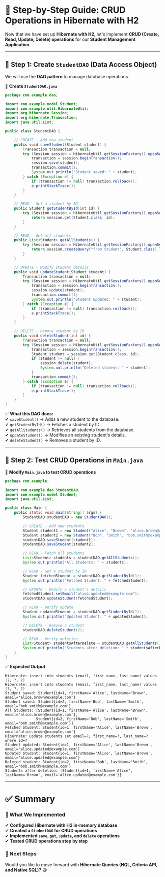 # **🚀 Step-by-Step Guide: CRUD Operations in Hibernate with H2**  

Now that we have set up **Hibernate with H2**, let's implement **CRUD (Create, Read, Update, Delete) operations** for our **Student Management Application**.  

---

## **🔹 Step 1: Create `StudentDAO` (Data Access Object)**
We will use the **DAO pattern** to manage database operations.

📌 **Create `StudentDAO.java`**
```java
package com.example.dao;

import com.example.model.Student;
import com.example.util.HibernateUtil;
import org.hibernate.Session;
import org.hibernate.Transaction;
import java.util.List;

public class StudentDAO {

    // CREATE - Add new student
    public void saveStudent(Student student) {
        Transaction transaction = null;
        try (Session session = HibernateUtil.getSessionFactory().openSession()) {
            transaction = session.beginTransaction();
            session.save(student);
            transaction.commit();
            System.out.println("Student saved: " + student);
        } catch (Exception e) {
            if (transaction != null) transaction.rollback();
            e.printStackTrace();
        }
    }

    // READ - Get a student by ID
    public Student getStudentById(int id) {
        try (Session session = HibernateUtil.getSessionFactory().openSession()) {
            return session.get(Student.class, id);
        }
    }

    // READ - Get all students
    public List<Student> getAllStudents() {
        try (Session session = HibernateUtil.getSessionFactory().openSession()) {
            return session.createQuery("from Student", Student.class).list();
        }
    }

    // UPDATE - Modify student details
    public void updateStudent(Student student) {
        Transaction transaction = null;
        try (Session session = HibernateUtil.getSessionFactory().openSession()) {
            transaction = session.beginTransaction();
            session.update(student);
            transaction.commit();
            System.out.println("Student updated: " + student);
        } catch (Exception e) {
            if (transaction != null) transaction.rollback();
            e.printStackTrace();
        }
    }

    // DELETE - Remove student by ID
    public void deleteStudent(int id) {
        Transaction transaction = null;
        try (Session session = HibernateUtil.getSessionFactory().openSession()) {
            transaction = session.beginTransaction();
            Student student = session.get(Student.class, id);
            if (student != null) {
                session.delete(student);
                System.out.println("Deleted student: " + student);
            }
            transaction.commit();
        } catch (Exception e) {
            if (transaction != null) transaction.rollback();
            e.printStackTrace();
        }
    }
}
```

✅ **What this DAO does:**  
✔ `saveStudent()` → Adds a new student to the database.  
✔ `getStudentById()` → Fetches a student by ID.  
✔ `getAllStudents()` → Retrieves all students from the database.  
✔ `updateStudent()` → Modifies an existing student's details.  
✔ `deleteStudent()` → Removes a student by ID.  

---

## **🔹 Step 2: Test CRUD Operations in `Main.java`**
📌 **Modify `Main.java` to test CRUD operations**
```java
package com.example;

import com.example.dao.StudentDAO;
import com.example.model.Student;
import java.util.List;

public class Main {
    public static void main(String[] args) {
        StudentDAO studentDAO = new StudentDAO();

        // CREATE - Add new students
        Student student1 = new Student("Alice", "Brown", "alice.brown@example.com");
        Student student2 = new Student("Bob", "Smith", "bob.smith@example.com");
        studentDAO.saveStudent(student1);
        studentDAO.saveStudent(student2);

        // READ - Fetch all students
        List<Student> students = studentDAO.getAllStudents();
        System.out.println("All Students: " + students);

        // READ - Get a student by ID
        Student fetchedStudent = studentDAO.getStudentById(1);
        System.out.println("Fetched Student: " + fetchedStudent);

        // UPDATE - Modify a student's details
        fetchedStudent.setEmail("alice.updated@example.com");
        studentDAO.updateStudent(fetchedStudent);

        // READ - Verify update
        Student updatedStudent = studentDAO.getStudentById(1);
        System.out.println("Updated Student: " + updatedStudent);

        // DELETE - Remove a student
        studentDAO.deleteStudent(2);

        // READ - Verify deletion
        List<Student> studentsAfterDelete = studentDAO.getAllStudents();
        System.out.println("Students after deletion: " + studentsAfterDelete);
    }
}
```

✅ **Expected Output**
```
Hibernate: insert into students (email, first_name, last_name) values (?, ?, ?)
Hibernate: insert into students (email, first_name, last_name) values (?, ?, ?)
Student saved: Student{id=1, firstName='Alice', lastName='Brown', email='alice.brown@example.com'}
Student saved: Student{id=2, firstName='Bob', lastName='Smith', email='bob.smith@example.com'}
All Students: [Student{id=1, firstName='Alice', lastName='Brown', email='alice.brown@example.com'}, 
              Student{id=2, firstName='Bob', lastName='Smith', email='bob.smith@example.com'}]
Fetched Student: Student{id=1, firstName='Alice', lastName='Brown', email='alice.brown@example.com'}
Hibernate: update students set email=?, first_name=?, last_name=? where id=?
Student updated: Student{id=1, firstName='Alice', lastName='Brown', email='alice.updated@example.com'}
Updated Student: Student{id=1, firstName='Alice', lastName='Brown', email='alice.updated@example.com'}
Deleted student: Student{id=2, firstName='Bob', lastName='Smith', email='bob.smith@example.com'}
Students after deletion: [Student{id=1, firstName='Alice', lastName='Brown', email='alice.updated@example.com'}]
```

---

# **✅ Summary**
### **🎯 What We Implemented**
✔ **Configured Hibernate with H2 in-memory database**  
✔ **Created a `StudentDAO` for CRUD operations**  
✔ **Implemented `save`, `get`, `update`, and `delete` operations**  
✔ **Tested CRUD operations step by step**  

### **🚀 Next Steps**
Would you like to move forward with **Hibernate Queries (HQL, Criteria API, and Native SQL)?** 😃
